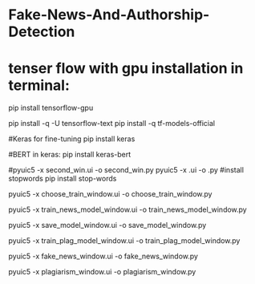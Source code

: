 # Fake-News-And-Authorship-Detection

# tenser flow with gpu installation in terminal:
pip install tensorflow-gpu


pip install -q -U tensorflow-text
pip install -q tf-models-official

#Keras for fine-tuning
pip install keras

#BERT in keras:
pip install keras-bert

#pyuic5 -x second_win.ui -o second_win.py
pyuic5 -x .ui -o .py
#install stopwords
pip install stop-words

pyuic5 -x choose_train_window.ui -o choose_train_window.py

pyuic5 -x train_news_model_window.ui -o train_news_model_window.py

pyuic5 -x save_model_window.ui -o save_model_window.py

pyuic5 -x train_plag_model_window.ui -o train_plag_model_window.py

pyuic5 -x fake_news_window.ui -o fake_news_window.py

pyuic5 -x plagiarism_window.ui -o plagiarism_window.py

